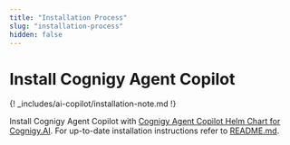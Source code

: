 ```yaml
---
title: "Installation Process"
slug: "installation-process"
hidden: false 
---
```


# Install Cognigy Agent Copilot

{! _includes/ai-copilot/installation-note.md !}

Install Cognigy Agent Copilot with [Cognigy Agent Copilot Helm Chart for Cognigy.AI](https://github.com/Cognigy/cognigy-agent-assist-helm-chart). For up-to-date installation instructions refer to [README.md](https://github.com/Cognigy/cognigy-agent-assist-helm-chart#readme).
